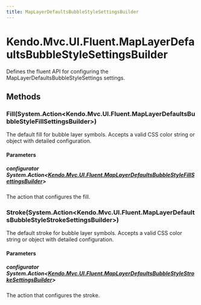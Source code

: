 ```yaml
---
title: MapLayerDefaultsBubbleStyleSettingsBuilder
---
```


# Kendo.Mvc.UI.Fluent.MapLayerDefaultsBubbleStyleSettingsBuilder
Defines the fluent API for configuring the MapLayerDefaultsBubbleStyleSettings settings.




## Methods


### Fill(System.Action\<Kendo.Mvc.UI.Fluent.MapLayerDefaultsBubbleStyleFillSettingsBuilder\>)
The default fill for bubble layer symbols.
            Accepts a valid CSS color string or object with detailed configuration.


#### Parameters

##### configurator System.Action<[Kendo.Mvc.UI.Fluent.MapLayerDefaultsBubbleStyleFillSettingsBuilder](/api/wrappers/aspnet-mvc/Kendo.Mvc.UI.Fluent/MapLayerDefaultsBubbleStyleFillSettingsBuilder)>
The action that configures the fill.





### Stroke(System.Action\<Kendo.Mvc.UI.Fluent.MapLayerDefaultsBubbleStyleStrokeSettingsBuilder\>)
The default stroke for bubble layer symbols.
            Accepts a valid CSS color string or object with detailed configuration.


#### Parameters

##### configurator System.Action<[Kendo.Mvc.UI.Fluent.MapLayerDefaultsBubbleStyleStrokeSettingsBuilder](/api/wrappers/aspnet-mvc/Kendo.Mvc.UI.Fluent/MapLayerDefaultsBubbleStyleStrokeSettingsBuilder)>
The action that configures the stroke.






